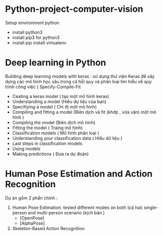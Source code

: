 # Python-project-computer-vision
Setup environment python
- install python3 
- install pip3 for python3
- install pip install virtualenv

# Deep learning in Python 
<!--  -->
Building deep learning models with keras :
sử dụng thư viện Keras để xây dựng các mô hình học sâu trong cả hồi quy và phân loại 
tìm hiểu về quy trình công việc ( Specify-Compile-Fit 
<!--  -->
- Ceating a keras model ( tạo một mô hình keras)
- Understanding a model (Hiểu dự liệu của bạn)
- Specifiying a model ( Chỉ đị một mô hình)
- Compiling and fitting a model (Biên dịch và fit (khớp , vừa vặn) một mô hình )
- Compiling the model (Biên dịch mô hình)
- Fitting the model ( Traing mô hình)
- Classification models ( Mô hình phân loại )
- Understanding your classification data ( Hiểu dữ liệu )
- Last steps in classification models 
- Using models 
- Making predictions ( Đưa ra dự đoán)

# Human Pose Estimation and Action Recognition
<!--  -->
Dự án gồm 2 phần chính :
1. Human Pose Estimation: tested different modes on both (cả hai) single-person and multi-person scenario (kịch bản )
    - [OpenPose] 
    - [AlphaPose]
2. Skeleton-Based Action Recognition